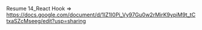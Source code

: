Resume 14_React Hook => https://docs.google.com/document/d/1IZ1I0Pi_Vy97Gu0w2rMirK9ypiM9t_tCtxaSZcMseeg/edit?usp=sharing
